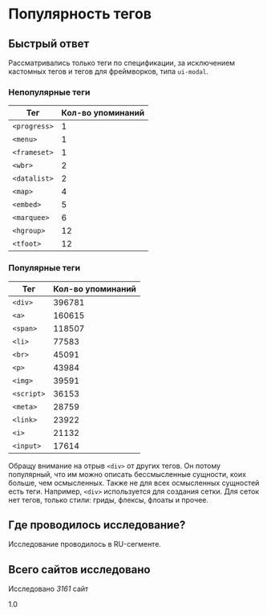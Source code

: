 # Популярность тегов

## Быстрый ответ
Рассматривались только теги по спецификации, за исключением кастомных тегов и тегов для фреймворков, типа `ui-modal`.

### Непопулярные теги

Тег          | Кол-во упоминаний
------------ | ---------- 
`<progress>` | 1 
`<menu>`     | 1 
`<frameset>` | 1 
`<wbr>`      | 2 
`<datalist>` | 2 
`<map>`      | 4 
`<embed>`    | 5 
`<marquee>`  | 6 
`<hgroup>`   | 12 
`<tfoot>`    | 12


### Популярные теги
Тег        | Кол-во упоминаний
---------- | ---------- 
`<div>`    | 396781
`<a>`      | 160615
`<span>`   | 118507
`<li>`     | 77583
`<br>`     | 45091
`<p>`      | 43984
`<img>`    | 39591
`<script>` | 36153
`<meta>`   | 28759
`<link>`   | 23922
`<i>`      | 21132
`<input>`  | 17614

Обращу внимание на отрыв `<div>` от других тегов. Он потому популярный, что им можно описать бессмысленные сущности, коих больше, чем осмысленных. Также не для всех осмысленных сущностей есть теги.
Например, `<div>` используется для создания сетки. Для сеток нет тегов, только стили: гриды, флексы, флоаты и прочее.

## Где проводилось исследование?
Исследование проводилось в RU-сегменте.

## Всего сайтов исследовано
Исследовано *3161* сайт

1.0
